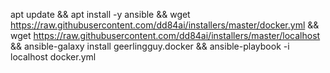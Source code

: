  
apt update && apt install -y ansible && wget https://raw.githubusercontent.com/dd84ai/installers/master/docker.yml && wget https://raw.githubusercontent.com/dd84ai/installers/master/localhost && ansible-galaxy install geerlingguy.docker && ansible-playbook -i localhost docker.yml
